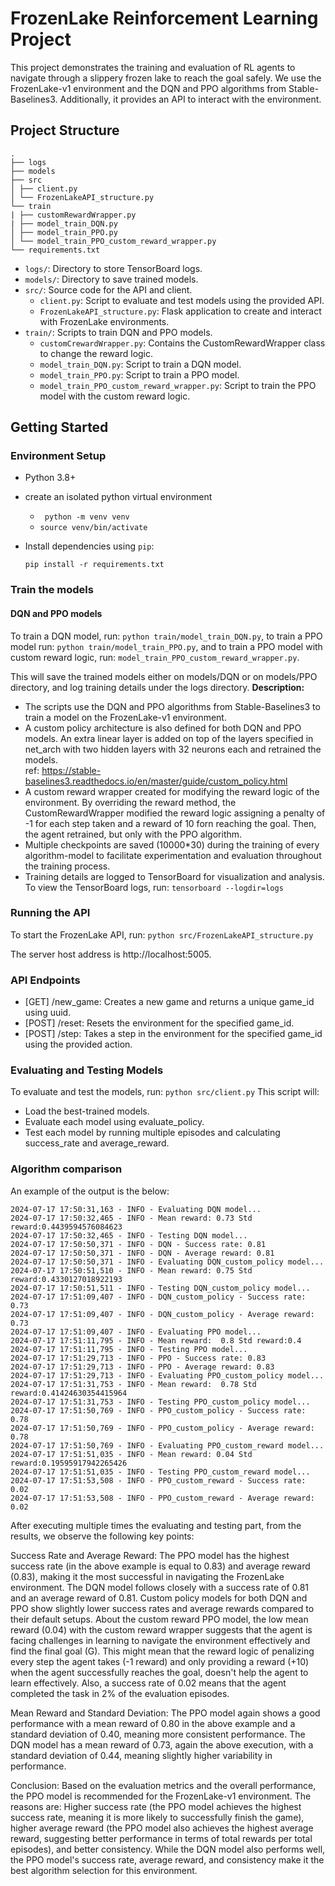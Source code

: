 # FrozenLake Reinforcement Learning Project

This project demonstrates the training and evaluation of RL agents to navigate through a slippery frozen lake to
reach the goal safely.
We use the FrozenLake-v1 environment and the DQN and PPO algorithms from Stable-Baselines3. Additionally, it provides an API to interact with the environment.

## Project Structure
```
.
├── logs
├── models
├── src
│ ├── client.py
│ └── FrozenLakeAPI_structure.py
└── train
| ├── customRewardWrapper.py
| ├── model_train_DQN.py
│ ├── model_train_PPO.py
│ └── model_train_PPO_custom_reward_wrapper.py
└── requirements.txt
```

- `logs/`: Directory to store TensorBoard logs.
- `models/`: Directory to save trained models.
- `src/`: Source code for the API and client.
  - `client.py`: Script to evaluate and test models using the provided API.
  - `FrozenLakeAPI_structure.py`: Flask application to create and interact with FrozenLake environments.
- `train/`: Scripts to train DQN and PPO models.
  - `customCrewardWrapper.py`: Contains the CustomRewardWrapper class to change the reward logic.
  - `model_train_DQN.py`: Script to train a DQN model.
  - `model_train_PPO.py`: Script to train a PPO model.
  - `model_train_PPO_custom_reward_wrapper.py`: Script to train the PPO model with the custom reward logic.

## Getting Started

### Environment Setup

- Python 3.8+
- create an isolated python virtual environment
  - ` python -m venv venv`
  - `source venv/bin/activate`
- Install dependencies using `pip`:


  `pip install -r requirements.txt`

### Train the models
#### DQN  and PPO models
To train a DQN model, run: `python train/model_train_DQN.py`,
to train a PPO model run: `python train/model_train_PPO.py`,
and to train a PPO model with custom reward logic, run: `model_train_PPO_custom_reward_wrapper.py`.

This will save the trained models either on models/DQN or on models/PPO directory, and log training details under the logs directory.
**Description:**
  - The scripts use the DQN and PPO algorithms from Stable-Baselines3 to train a model on the FrozenLake-v1 environment.
  - A custom policy architecture is also defined for both DQN and PPO models. An extra linear layer is added on top of the layers specified in net_arch with two hidden layers with 32 neurons each and retrained the models.  
    ref: https://stable-baselines3.readthedocs.io/en/master/guide/custom_policy.html
  - A custom reward wrapper created for modifying the reward logic of the environment. By overriding the reward method, the CustomRewardWrapper modified the reward logic assigning a penalty of -1 for each step taken and a reward
    of 10 forn reaching the goal. Then, the agent retrained, but only with the PPO algorithm.
  - Multiple checkpoints are saved (10000*30) during the training of every algorithm-model to facilitate experimentation and evaluation throughout the training process.
  - Training details are logged to TensorBoard for visualization and analysis.
    To view the TensorBoard logs, run: `tensorboard --logdir=logs`

### Running the API
To start the FrozenLake API, run: `python src/FrozenLakeAPI_structure.py`

The server host address is  http://localhost:5005.

### API Endpoints
- [GET]  /new_game: Creates a new game and returns a unique game_id using uuid.
- [POST] /reset: Resets the environment for the specified game_id.
- [POST] /step: Takes a step in the environment for the specified game_id using the provided action.

### Evaluating and Testing Models
To evaluate and test the models, run: `python src/client.py`
This script will:
- Load the best-trained models.
- Evaluate each model using evaluate_policy.
- Test each model by running multiple episodes and calculating success_rate and average_reward.

### Algorithm comparison
An example of the output is the below:
```
2024-07-17 17:50:31,163 - INFO - Evaluating DQN model...
2024-07-17 17:50:32,465 - INFO - Mean reward: 0.73 Std reward:0.4439594576084623
2024-07-17 17:50:32,465 - INFO - Testing DQN model...
2024-07-17 17:50:50,371 - INFO - DQN - Success rate: 0.81
2024-07-17 17:50:50,371 - INFO - DQN - Average reward: 0.81
2024-07-17 17:50:50,371 - INFO - Evaluating DQN_custom_policy model...
2024-07-17 17:50:51,510 - INFO - Mean reward: 0.75 Std reward:0.4330127018922193
2024-07-17 17:50:51,511 - INFO - Testing DQN_custom_policy model...
2024-07-17 17:51:09,407 - INFO - DQN_custom_policy - Success rate: 0.73
2024-07-17 17:51:09,407 - INFO - DQN_custom_policy - Average reward: 0.73
2024-07-17 17:51:09,407 - INFO - Evaluating PPO model...
2024-07-17 17:51:11,795 - INFO - Mean reward:  0.8 Std reward:0.4
2024-07-17 17:51:11,795 - INFO - Testing PPO model...
2024-07-17 17:51:29,713 - INFO - PPO - Success rate: 0.83
2024-07-17 17:51:29,713 - INFO - PPO - Average reward: 0.83
2024-07-17 17:51:29,713 - INFO - Evaluating PPO_custom_policy model...
2024-07-17 17:51:31,753 - INFO - Mean reward:  0.78 Std reward:0.41424630354415964
2024-07-17 17:51:31,753 - INFO - Testing PPO_custom_policy model...
2024-07-17 17:51:50,769 - INFO - PPO_custom_policy - Success rate: 0.78
2024-07-17 17:51:50,769 - INFO - PPO_custom_policy - Average reward: 0.78
2024-07-17 17:51:50,769 - INFO - Evaluating PPO_custom_reward model...
2024-07-17 17:51:51,035 - INFO - Mean reward: 0.04 Std reward:0.19595917942265426
2024-07-17 17:51:51,035 - INFO - Testing PPO_custom_reward model...
2024-07-17 17:51:53,508 - INFO - PPO_custom_reward - Success rate: 0.02
2024-07-17 17:51:53,508 - INFO - PPO_custom_reward - Average reward: 0.02
```

After executing multiple times the evaluating and testing part, from the results, we observe the following key points:

Success Rate and Average Reward:
The PPO model has the highest success rate (in the above example is equal to 0.83) and average reward (0.83), making it the most successful in navigating the FrozenLake environment.
The DQN model follows closely with a success rate of 0.81 and an average reward of 0.81.
Custom policy models for both DQN and PPO show slightly lower success rates and average rewards compared to their default setups.
About the custom reward PPO model, the low mean reward (0.04) with the custom reward wrapper suggests that the agent is facing challenges in learning to navigate the environment effectively and find the final goal (G).
This might mean that the reward logic of penalizing every step the agent takes (-1 reward) and only providing a reward (+10) when the agent successfully reaches the goal, doesn't help the agent to learn effectively. 
Also, a success rate of 0.02 means that the agent completed the task in 2% of the evaluation episodes. 

Mean Reward and Standard Deviation:
The PPO model again shows a good performance with a mean reward of 0.80 in the above example and a standard deviation of 0.40, meaning more consistent performance.
The DQN model has a mean reward of 0.73, again the above execution, with a standard deviation of 0.44, meaning slightly higher variability in performance.

Conclusion:
Based on the evaluation metrics and the overall performance, the PPO model is recommended for the FrozenLake-v1 environment. The reasons are:
Higher success rate (the PPO model achieves the highest success rate, meaning it is more likely to successfully finish the game), higher average reward (the PPO model also achieves the highest average reward, suggesting better performance in terms of total rewards per total episodes), and better consistency.
While the DQN model also performs well, the PPO model's success rate, average reward, and consistency make it the best algorithm selection for this environment.
